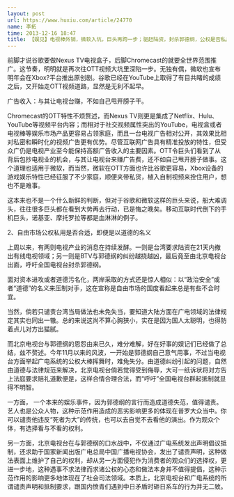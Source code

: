 ```yaml
---
layout: post
url: https://www.huxiu.com/article/24770
name: 李拓
time: 2013-12-16 18:47
title: 【娱见】电视棒外销，微软入坑，巨头再跨一步；驱赶陆资，封杀郭德纲，公权是否私用
---
```

前脚才说谷歌要做Nexus TV电视盒子，后脚Chromecast的就要全世界范围推广。这节奏，明明就是再次往OTT视频大坑里深陷一步。无独有偶，微软也宣布明年会在Xbox?平台推出原创剧。谷歌已经在YouTube上取得了有目共睹的成绩之后，又开始走OTT视频道路，显然是无利不起早。

广告收入：与其让电视台赚，不如自己甩开膀子干。

Chromecast的OTT特性不烦赘述，而Nexus TV则更是集成了Netflix、Hulu、YouTube等视频平台内容；而相对于社交视频属性突出的YouTube，电视盒或者电视棒等娱乐市场产品更容易占领家庭，而且一台电视广告相对公开，其效果比相对私密和瞬时化的视频广告更有优势。尽管互联网广告具有精准投放的特性，但受众广仍是电视产业至今能保持高额广告收入的主要因素。OTT令巨头们看到了从背后包抄电视业的机会，与其让电视台来赚广告费，还不如自己甩开膀子做事。这个道理也适用于微软，而当然，微软在OTT方面也许比谷歌更容易，Xbox设备的游戏娱乐特性已经征服了不少家庭，顺便夹带私货，植入自制视频来拴住用户，想也不是难事。

这本来也不是一个什么新鲜的判断，但对于谷歌和微软这样的巨头来说，船大难调头，往往很多巨头都在看到大势再去行动，已是悔之晚矣。移动互联时代倒下的手机巨头，诺基亚、摩托罗拉等都是血淋淋的例子。

2、自由市场公权私用是否合适，即便是以道德的名义

上周以来，有两则电视产业的消息在持续发酵。一则是台湾要求陆资在21天内撤出有线电视领域；另一则是BTV与郭德纲的纠纷越挠越凶，最后竟至由北京电视台出面，呼吁全国电视台封杀郭德纲。

面对资本进攻或者道德污名化，两岸采取的方式还是惊人相似：以“政治安全”或者“道德”的名义来压制对手，这在宣称是自由市场的国度看起来总是有些不合时宜。

当然，倘若只谴责台湾当局做法也未免失当，要知道大陆方面在广电领域的法律规定其实也同出一辙。总的来说这尚不算心胸狭小，实在是因为国人太聪明，也得防着点儿对方出猫腻。

而北京电视台与郭德纲的恩怨由来已久，难分难解，好在好事的娱记们已经做了总结，兹不赘述。今年11月以来的风波，一开始是郭德纲自己意气用事，不过当电视台方面举起广电系统的公权大棒挥舞时，难免失分。由道德纠纷引起的问题，自然由道德与法律规范来解决，北京电视台倘若觉得受到侮辱，大可一纸诉状将对方告上法庭要求赔礼道歉便是，这样合情合理合法，而“呼吁”全国电视台群起抵制就显得不明智。

一方面， 一个本来的娱乐事件，因为郭德纲的言行而造成道德失范，值得谴责。艺人也是公众人物，这种示范作用造成的恶劣影响更多的体现在普罗大众当中。你可以谴责他违反“死者为大”的传统，也可以去自觉不去看他的演出。作为观众个体，有选择看与不看的权利。

另一方面，北京电视台在与郭德纲的口水战中，不仅通过广电系统发出声明倡议抵制，还求助于国家新闻出版广电总局中国广播电视协会，发出了谴责声明，这种做法表面上维护了自己的权利，却从另一方面侵犯作为消费者的观众们的选择权，更进一步地，这种遇事不求法律而求诸公权的心态和做法本身并不值得提倡，这种示范作用的影响更多地体现在了社会司法领域。本质上，北京电视台和广电系统的所谓谴责声明和抵制要求，跟国内愤青们遇到中日矛盾时砸日系车的行为并无二致。

